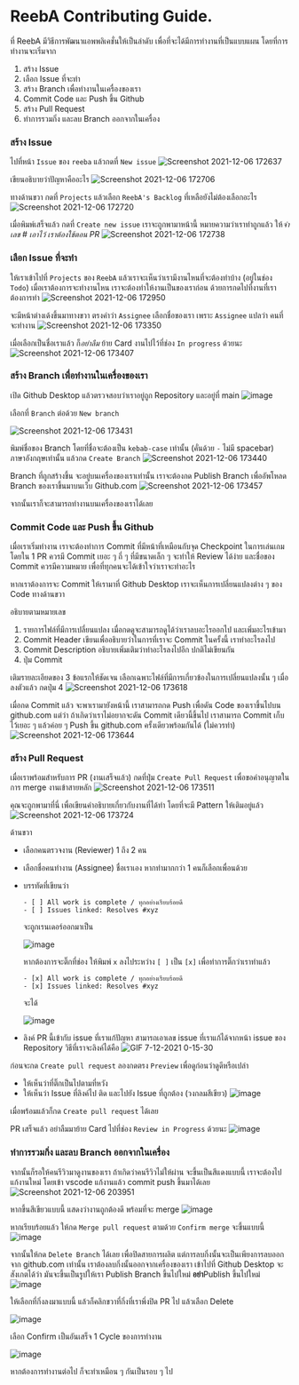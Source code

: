 # ReebA Contributing Guide.
ที่ ReebA มีวิธีการพัฒนาแอพพลิเคชั่นให้เป็นลำดับ เพื่อที่จะได้มีการทำงานที่เป็นแบบแผน โดยที่การทำงานจะเริ่มจาก

1. สร้าง Issue
2. เลือก Issue ที่จะทำ
3. สร้าง Branch เพื่อทำงานในเครื่องของเรา
4. Commit Code และ Push ขึ้น Github
5. สร้าง Pull Request
6. ทำการรวมกิ่ง และลบ Branch ออกจากในเครื่อง

### สร้าง Issue

ไปที่หน้า `Issue` ของ `reeba` แล้วกดที่ `New issue`
![Screenshot 2021-12-06 172637](https://user-images.githubusercontent.com/60266519/144859438-35557835-fb9b-4c65-a9fe-ec3ed6c40fdb.jpg)

เขียนอธิบายว่าปัญหาคืออะไร
![Screenshot 2021-12-06 172706](https://user-images.githubusercontent.com/60266519/144859494-db68116d-ba65-48cf-869b-d8ca5b106ddb.jpg)

ทางด้านขวา กดที่ `Projects` แล้วเลือก `ReebA's Backlog` ที่เหลือยังไม่ต้องเลือกอะไร
![Screenshot 2021-12-06 172720](https://user-images.githubusercontent.com/60266519/144859582-77dbd9cc-5eb4-4a55-aa9a-89d5d3c09c12.jpg)

เมื่อพิมพ์เสร็จแล้ว กดที่ `Create new issue` เราจะถูกพามาหน้านี้ หมายความว่าเราทำถูกแล้ว ให้*จำเลข # เอาไว้ เราต้องใช้ตอน PR*
![Screenshot 2021-12-06 172738](https://user-images.githubusercontent.com/60266519/144859950-ead8ec2a-f8bf-4ffc-ac4d-7d7dd6335287.jpg)

### เลือก Issue ที่จะทำ

ให้เราเข้าไปที่ `Projects` ของ `ReebA` แล้วเราจะเห็นว่าเรามีงานไหนที่จะต้องทำบ้าง (อยู่ในช่อง `Todo`) เมื่อเราต้องการจะทำงานไหน เราจะต้องทำให้งานเป็นของเราก่อน ด้วยการกดไปที่งานที่เราต้องการทำ
![Screenshot 2021-12-06 172950](https://user-images.githubusercontent.com/60266519/144860293-6819815d-753c-46fd-983b-1c3e6f5adf6f.jpg)

จะมีหน้าต่างเด้งขึ้นมาทางขวา ตรงคำว่า `Assignee` เลือกชื่อของเรา เพราะ `Assignee` แปลว่า คนที่จะทำงาน
![Screenshot 2021-12-06 173350](https://user-images.githubusercontent.com/60266519/144860955-ab013610-42fb-42ca-a348-6d5615fd6ec4.jpg)

เมื่อเลือกเป็นชื่อเราแล้ว ก็*อย่าลืม* ย้าย Card งานไปไว้ที่ช่อง `In progress` ด้วยนะ
![Screenshot 2021-12-06 173407](https://user-images.githubusercontent.com/60266519/144861075-04c9cd88-9f37-4f91-bcf5-11b7360651d2.jpg)

### สร้าง Branch เพื่อทำงานในเครื่องของเรา

เปิด Github Desktop แล้วตรวจสอบว่าเราอยู่ถูก Repository และอยู่ที่ main
![image](https://user-images.githubusercontent.com/60266519/144870139-8cf5f6b4-8f9d-4878-832d-951ec8ca8daa.png)

เลือกที่ `Branch` ต่อด้วย `New branch`

![Screenshot 2021-12-06 173431](https://user-images.githubusercontent.com/60266519/144871115-f63fd48d-d5a2-4bab-aa95-1563929d9233.jpg)

พิมพ์ชื่อของ Branch โดยที่ชื่อจะต้องเป็น `kebab-case` เท่านั้น (คั่นด้วย `-` ไม่มี spacebar)  ภาษาอังกฤษเท่านั้น แล้วกด `Create Branch`
![Screenshot 2021-12-06 173440](https://user-images.githubusercontent.com/60266519/144872249-5e0dd8dc-ca23-45e7-9d5b-63fbd6efd777.jpg)

Branch ที่ถูกสร้างขึ้น จะอยู่บนเครื่องของเราเท่านั้น เราจะต้องกด Publish Branch เพื่ออัพโหลด Branch ของเราขึ้นมาบนเว็บ Github.com
![Screenshot 2021-12-06 173457](https://user-images.githubusercontent.com/60266519/144876822-af325196-ed3a-4408-b222-9417df1665fe.jpg)

จากนั้นเราก็จะสามารถทำงานบนเครื่องของเราได้เลย

### Commit Code และ Push ขึ้น Github
เมื่อเราเริ่มทำงาน เราจะต้องทำการ Commit ที่มีหน้าที่เหมือนกับจุด Checkpoint ในการเล่นเกม โดยใน 1 PR ควรมี Commit เยอะ ๆ ถี่ ๆ ที่มีขนาดเล็ก ๆ จะทำให้ Review ได้ง่าย และชื่อของ Commit ควรมีความหมาย เพื่อที่ทุกคนจะได้เข้าใจว่าเราจะทำอะไร

หากเราต้องการจะ Commit ให้เรามาที่ Github Desktop เราจะเห็นการเปลี่ยนแปลงต่าง ๆ ของ Code ทางด้านขวา

อธิบายตามหมายเลข
1. รายการไฟล์ที่มีการเปลี่ยนแปลง เมื่อกดดูจะสามารถดูได้ว่าเราลบอะไรออกไป และเพิ่มอะไรเข้ามา
2. Commit Header เขียนเพื่ออธิบายว่าในการที่เราจะ Commit ในครั้งนี้ เราทำอะไรลงไป 
3. Commit Description อธิบายเพิ่มเติมว่าทำอะไรลงไปอีก ปกติไม่เขียนกัน
4. ปุ่ม Commit

เติมรายละเอียดของ 3 ข้อแรกให้ชัดเจน เลือกเฉพาะไฟล์ที่มีการเกี่ยวข้องในการเปลี่ยนแปลงนั้น ๆ เมื่อลงตัวแล้ว กดปุ่ม 4
![Screenshot 2021-12-06 173618](https://user-images.githubusercontent.com/60266519/144883920-7dac401a-9afc-4d52-ba70-2abe0cf45447.jpg)

เมื่อกด Commit แล้ว จะพาเรามายังหน้านี้ เราสามารถกด Push เพื่อดัน Code ของเราขึ้นไปบน github.com แต่ว่า ถ้าเกิดว่าเราไม่อยากจะดัน Commit เดียวนี้ขึ้นไป เราสามารถ Commit เก็บไว้เยอะ ๆ แล้วค่อย ๆ Push ขึ้น github.com ครั้งเดียวพร้อมกันได้ (ใม่ควรทำ)
![Screenshot 2021-12-06 173644](https://user-images.githubusercontent.com/60266519/144886392-eb22566d-1709-4e78-916b-7e48285a8116.jpg)

### สร้าง Pull Request
เมื่อเราพร้อมสำหรับการ PR (งานเสร็จแล้ว) กดที่ปุ่ม `Create Pull Request` เพื่อขอคำอนุญาตในการ merge งานเข้าสายหลัก
![Screenshot 2021-12-06 173511](https://user-images.githubusercontent.com/60266519/144887210-e8bcbc29-7dfc-4b06-bce4-6609fb6da53c.jpg)

คุณจะถูกพามาที่นี่ เพื่อเขียนคำอธิบายเกี่ยวกับงานที่ได้ทำ โดยที่จะมี Pattern ให้เติมอยู่แล้ว
![Screenshot 2021-12-06 173724](https://user-images.githubusercontent.com/60266519/144887942-2aff66ac-6df8-4083-b44c-2c32c1d13afa.jpg)

ด้านขวา
- เลือกคนตรวจงาน (Reviewer) 1 ถึง 2 คน
- เลือกชื่อคนทำงาน (Assignee) ชื่อเราเอง หากทำมากกว่า 1 คนก็เลือกเพื่อนด้วย
- บรรทัดที่เขียนว่า
  ```
  - [ ] All work is complete / ทุกอย่างเรียบร้อยดี
  - [ ] Issues linked: Resolves #xyz
  ```
  จะถูกเรนเดอร์ออกมาเป็น
  
  ![image](https://user-images.githubusercontent.com/60266519/144890759-56e15f72-a401-421f-bfd6-cd63ac34ffcb.png)
  
  หากต้องการจะติ๊กที่ช่อง ให้พิมพ์ `x` ลงไประหว่าง `[ ]` เป็น `[x]` เพื่อทำการติ๊กว่าเราทำแล้ว
  ```
  - [x] All work is complete / ทุกอย่างเรียบร้อยดี
  - [x] Issues linked: Resolves #xyz
  ```
  จะได้
  
  ![image](https://user-images.githubusercontent.com/60266519/144890908-e9a9a939-39b6-41c4-bb32-f8d94c7cba8f.png)
- ลิงค์ PR นี้เข้ากับ issue ที่เราแก้ปัญหา สามารถเอาเลข issue ที่เราแก้ได้จากหน้า issue ของ Repository
  วิธีที่เราจะลิงค์ได้คือ
  ![GIF 7-12-2021 0-15-30](https://user-images.githubusercontent.com/60266519/144891407-d7f10684-f64f-430a-97b4-515d75488c5e.gif)
  
ก่อนจะกด `Create pull request` ลองกดตรง `Preview` เพื่อดูก่อนว่าดูดีหรือเปล่า
- ให้เห็นว่าที่ติ๊กเป็นไปตามที่หวัง
- ให้เห็นว่า Issue ที่ลิงค์ไป ติด และไปยัง Issue ที่ถูกต้อง (วงกลมสีเขียว)
![image](https://user-images.githubusercontent.com/60266519/144892403-9f9a15c6-423a-4c41-a4ae-1a0368c22002.png)

เมื่อพร้อมแล้วก็กด `Create pull request` ได้เลย

PR เสร็จแล้ว อย่าลืมมาย้าย Card ไปที่ช่อง `Review in Progress` ด้วยนะ
![image](https://user-images.githubusercontent.com/60266519/144892952-3061e394-5eb2-4391-8f7d-5c0242a35998.png)

### ทำการรวมกิ่ง และลบ Branch ออกจากในเครื่อง
จากนั้นก็รอให้คนรีวิวมาดูงานของเรา ถ้าเกิดว่าคนรีวิวไม่ให้ผ่าน จะขึ้นเป็นสีแดงแบบนี้ เราจะต้องไปแก้งานใหม่ โดยเข้า vscode แก้งานแล้ว commit push ขึ้นมาได้เลย
![Screenshot 2021-12-06 203951](https://user-images.githubusercontent.com/60266519/144894161-182aece0-a6f7-428f-8a54-2fb6a819b2cb.jpg)

หากขึ้นสีเขียวแบบนี้ แสดงว่างานถูกต้องดี พร้อมที่จะ merge
![image](https://user-images.githubusercontent.com/60266519/144895157-da02787c-684e-4e11-88f6-788b17cfe78f.png)

หากเรียบร้อยแล้ว ให้กด `Merge pull request` ตามด้วย `Confirm merge` จะขึ้นแบบนี้
![image](https://user-images.githubusercontent.com/60266519/144895610-54025e1b-e241-4f87-9f93-4084013b4662.png)

จากนั้นให้กด `Delete Branch` ได้เลย เพื่อปิดสายการผลิต แต่การลบกิ่งนั้นจะเป็นเพียงการลบออกจาก github.com เท่านั้น เราต้องลบกิ่งนั้นออกจากเครื่องของเรา เข้าไปที่ Github Desktop จะสังเกตได้ว่า มันจะขึ้นเป็นรูปให้เรา Publish Branch ขึ้นไปใหม่ **อย่า**Publish ขึ้นไปใหม่
![image](https://user-images.githubusercontent.com/60266519/144896264-3ca361ba-fada-427b-9b40-928a972e6526.png)

ให้เลือกที่กิ่งลงมาแบบนี้ แล้วก็คลิกขวาที่กิ่งที่เราพึ่งปิด PR ไป แล้วเลือก Delete

![image](https://user-images.githubusercontent.com/60266519/144896621-fe2265f3-da18-443b-82da-84e0013d7f9d.png)

เลือก Confirm เป็นอันเสร็จ 1 Cycle ของการทำงาน

![image](https://user-images.githubusercontent.com/60266519/144896937-e838d4d1-607e-4841-a16b-7524d2c3d67a.png)

หากต้องการทำงานต่อไป ก็จะทำเหมือน ๆ กันเป็นรอบ ๆ ไป
